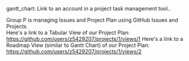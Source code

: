 gantt_chart: Link to an account in a project task management tool..

Group P is managing Issues and Project Plan using GitHub Issues and Projects.  
Here's a link to a Tabular View of our Project Plan: https://github.com/users/z5429207/projects/1/views/1
Here's a link to a Roadmap View (similar to Gantt Chart) of our Project Plan: https://github.com/users/z5429207/projects/1/views/2
